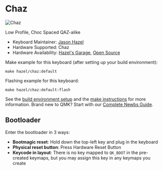 # Chaz

![Chaz](https://i.imgur.com/FeZQFYAh.png)

Low Profile, Choc Spaced QAZ-alike

* Keyboard Maintainer: [Jason Hazel](https://github.com/jasonhazel)
* Hardware Supported: Chaz
* Hardware Availability: [Hazel's Garage](https://shop.hazel.cc/products/chaz), [Open Source](https://github.com/hazels-garage/chaz)

Make example for this keyboard (after setting up your build environment):

    make hazel/chaz:default

Flashing example for this keyboard:

    make hazel/chaz:default:flash

See the [build environment setup](https://docs.qmk.fm/#/getting_started_build_tools) and the [make instructions](https://docs.qmk.fm/#/getting_started_make_guide) for more information. Brand new to QMK? Start with our [Complete Newbs Guide](https://docs.qmk.fm/#/newbs).

## Bootloader

Enter the bootloader in 3 ways:

* **Bootmagic reset**: Hold down the top-left key and plug in the keyboard
* **Physical reset button**: Press Hardware Reset Button
* **Keycode in layout**: There is no key mapped to `QK_BOOT` in the pre-created keymaps, but you may assign this key in any keymaps you create
